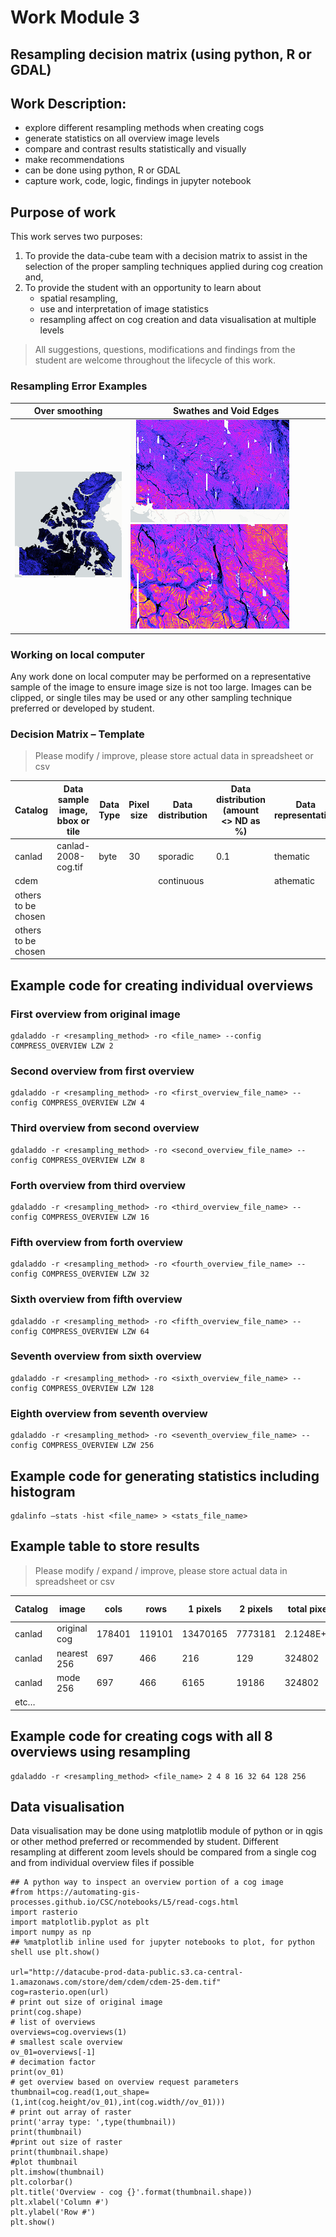 # Work Module 3
## Resampling decision matrix (using python, R or GDAL)

## Work Description:
* explore different resampling methods when creating cogs
* generate statistics on all overview image levels
* compare and contrast results statistically and visually
* make recommendations
* can be done using python, R or GDAL
* capture work, code, logic, findings in jupyter notebook
## Purpose of work
This work serves two purposes:
1. To provide the data-cube team with a decision matrix to assist in the selection of the proper sampling techniques applied during cog creation and,
2. To provide the student with an opportunity to learn about 
   * spatial resampling, 
   * use and interpretation of image statistics
   * resampling affect on cog creation and data visualisation at multiple levels

> All suggestions, questions, modifications and findings from the student are welcome throughout the lifecycle of this work.  

### Resampling Error Examples
| Over smoothing | Swathes and Void Edges | 
| --- | --- |
| ![resampling example 1](images/resampling_example_01.png) | ![resampling example 2](images/resampling_example_02.png)  ![resampling example 3](images/resampling_example_03.png) |
### Working on local computer
Any work done on local computer may be performed on a representative sample of the image to ensure image size is not too large.  Images can be clipped, or single tiles may be used or any other sampling technique preferred or developed by student.
### Decision Matrix – Template 
> Please modify / improve, please store actual data in spreadsheet or csv

| Catalog | Data sample image, bbox or tile | Data Type | Pixel size | Data distribution | Data distribution (amount <> ND as %) | Data representation | Data min | Data max | Resampling options | Resampling tested | Resampling recommendation
| --- | --- | --- | --- | --- | --- | --- | --- | --- | --- | --- | --- |
| canlad | canlad-2008-cog.tif | byte | 30 | sporadic | 0.1 | thematic | 1 | 2 | mode, nearest neighbour | mode, nearest neighbour | nearest neighbour
| cdem | <tile or bbox> |   |   | continuous |   | athematic |   |   | all |   |   
| others to be chosen |   |   |   |   |   |   |   |   |   |   |   
| others to be chosen |   |   |   |   |   |   |   |   |   |   |   


## Example code for creating individual overviews
### First overview from original image
    gdaladdo -r <resampling_method> -ro <file_name> --config COMPRESS_OVERVIEW LZW 2 
### Second overview from first overview
    gdaladdo -r <resampling_method> -ro <first_overview_file_name> --config COMPRESS_OVERVIEW LZW 4 
### Third overview from second overview
    gdaladdo -r <resampling_method> -ro <second_overview_file_name> --config COMPRESS_OVERVIEW LZW 8 
### Forth overview from third overview
    gdaladdo -r <resampling_method> -ro <third_overview_file_name> --config COMPRESS_OVERVIEW LZW 16 
### Fifth overview from forth overview
    gdaladdo -r <resampling_method> -ro <fourth_overview_file_name> --config COMPRESS_OVERVIEW LZW 32 
### Sixth overview from fifth overview
    gdaladdo -r <resampling_method> -ro <fifth_overview_file_name> --config COMPRESS_OVERVIEW LZW 64 
### Seventh overview from sixth overview
    gdaladdo -r <resampling_method> -ro <sixth_overview_file_name> --config COMPRESS_OVERVIEW LZW 128 
### Eighth overview from seventh overview
    gdaladdo -r <resampling_method> -ro <seventh_overview_file_name> --config COMPRESS_OVERVIEW LZW 256 

## Example code for generating statistics including histogram
    gdalinfo –stats -hist <file_name> > <stats_file_name>
## Example table to store results 
> Please modify / expand / improve, please store actual data in spreadsheet or csv

| Catalog | image | cols | rows | 1 pixels | 2 pixels | total pixels | null pixels | classified pixels | % classified
| --- | --- | --- | --- | --- | --- | --- | --- | --- | --- |
| canlad | original cog | 178401 | 119101 | 13470165 |7773181 | 2.1248E+10 | 2.123E+10 | 21243346 | 0.10%
canlad|nearest 256|697|466|216|129|324802|324457|345|0.11%
canlad|mode 256|697|466|6165|19186|324802|299451|25351|8.47%
etc…|||||||||

## Example code for creating cogs with all 8 overviews using resampling
    gdaladdo -r <resampling_method> <file_name> 2 4 8 16 32 64 128 256
## Data visualisation 
Data visualisation may be done using matplotlib module of python or in qgis or other method preferred or recommended by student.  Different resampling at different zoom levels should be compared from a single cog and from individual overview files if possible

    ## A python way to inspect an overview portion of a cog image
    #from https://automating-gis-processes.github.io/CSC/notebooks/L5/read-cogs.html
    import rasterio
    import matplotlib.pyplot as plt
    import numpy as np
    ## %matplotlib inline used for jupyter notebooks to plot, for python shell use plt.show()
    
    url="http://datacube-prod-data-public.s3.ca-central-1.amazonaws.com/store/dem/cdem/cdem-25-dem.tif"
    cog=rasterio.open(url)
    # print out size of original image
    print(cog.shape)
    # list of overviews
    overviews=cog.overviews(1)
    # smallest scale overview
    ov_01=overviews[-1]
    # decimation factor
    print(ov_01)
    # get overview based on overview request parameters
    thumbnail=cog.read(1,out_shape=(1,int(cog.height/ov_01),int(cog.width//ov_01)))
    # print out array of raster
    print('array type: ',type(thumbnail))
    print(thumbnail)
    #print out size of raster
    print(thumbnail.shape)
    #plot thumbnail
    plt.imshow(thumbnail)
    plt.colorbar()
    plt.title('Overview - cog {}'.format(thumbnail.shape))
    plt.xlabel('Column #')
    plt.ylabel('Row #')
    plt.show()

